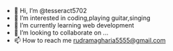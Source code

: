 - 👋 Hi, I’m @tesseract5702
- 👀 I’m interested in coding,playing guitar,singing
- 🌱 I’m currently learning web development
- 💞️ I’m looking to collaborate on ...
- 📫 How to reach me rudramagharia5555@gmail.com

<!---
tesseract5702/tesseract5702 is a ✨ special ✨ repository because its `README.md` (this file) appears on your GitHub profile.
You can click the Preview link to take a look at your changes.
--->

